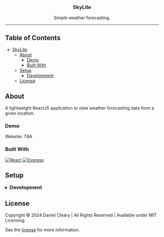 <!-- Header -->
<div id="top" align="center">
  <br />

  <!-- Title -->

### SkyLite

  <!-- Description -->

Simple weather forecasting.

---

</div>

## Table of Contents

- [SkyLite](#top)
  - [About](#about)
    - [Demo](#demo)
    - [Built With](#built-with)
  - [Setup](#setup)
    - [Development](#development)
  - [License](#license)

## About

A lightweight ReactJS application to view weather forecasting data from a given location.

### Demo

Website: TBA

### Built With

[![React](https://img.shields.io/badge/React-20232A?style=for-the-badge&logo=react)](https://reactjs.org/)
[![Express](https://img.shields.io/badge/Express.js-404D59?style=for-the-badge)](https://expressjs.com/)

## Setup

<details>
<summary>
  <h3 id="development" style="display: inline">
    Development
  </h3>
</summary>

#### Prerequisites

- [Node.js](https://nodejs.org/en/download)

#### Instructions

1. Install the dependencies: `npm install`
2. Start the Vite server: `npm run dev`
3. Open the url provided by the console

</details>

## License

Copyright © 2024 Daniel Cleary | All Rights Reserved | Available under MIT Licensing

See the [license](./LICENSE) for more information.
